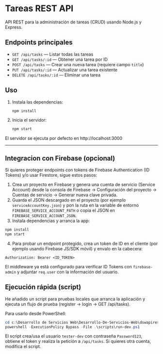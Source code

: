 # Tareas REST API

API REST para la administración de tareas (CRUD) usando Node.js y Express.

## Endpoints principales

- `GET /api/tasks` — Listar todas las tareas
- `GET /api/tasks/:id` — Obtener una tarea por ID
- `POST /api/tasks` — Crear una nueva tarea (requiere campo `title`)
- `PUT /api/tasks/:id` — Actualizar una tarea existente
- `DELETE /api/tasks/:id` — Eliminar una tarea

## Uso

1. Instala las dependencias:
   ```sh
   npm install
   ```
2. Inicia el servidor:
   ```sh
   npm start
   ```

El servidor se ejecuta por defecto en http://localhost:3000

---

## Integracion con Firebase (opcional)

Si quieres proteger endpoints con tokens de Firebase Authentication (ID Tokens) y/o usar Firestore, sigue estos pasos:

1. Crea un proyecto en Firebase y genera una cuenta de servicio (Service Account) desde la consola de Firebase -> Configuración del proyecto -> Cuentas de servicio -> Generar nueva clave privada.
2. Guarda el JSON descargado en el proyecto (por ejemplo `serviceAccountKey.json`) y pon la ruta en la variable de entorno `FIREBASE_SERVICE_ACCOUNT_PATH` o copia el JSON en `FIREBASE_SERVICE_ACCOUNT_JSON`.
3. Instala dependencias y arranca la app:
```sh
npm install
npm start
```
4. Para probar un endpoint protegido, crea un token de ID en el cliente (por ejemplo usando Firebase JS/SDK móvil) y env alo en la cabecera:

```
Authorization: Bearer <ID_TOKEN>
```

El middleware ya está configurado para verificar ID Tokens con `firebase-admin` y adjuntar `req.user` con la información del usuario.

## Ejecución rápida (script)

He añadido un script para pruebas locales que arranca la aplicación y ejecuta un flujo de prueba (register -> login -> GET /api/tasks).

Para usarlo desde PowerShell:

```powershell
cd c:\Desarrollo de Servicios Web\Desarrollo-De-Servicios-Web\dswapirest03-main
powershell -ExecutionPolicy Bypass -File .\scripts\run-dev.ps1
```

El script crea/usa el usuario `tester-dev` con contraseña `Password123`, obtiene el token y realiza la petición a `/api/tasks`. Si quieres otra cuenta, modifica el script.


